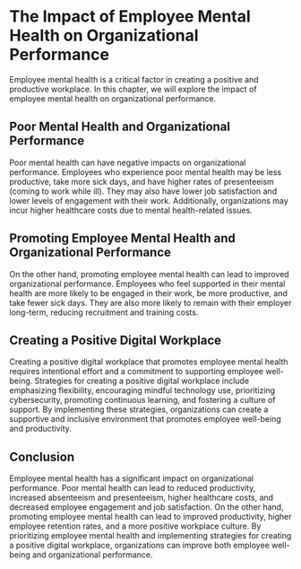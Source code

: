 # The Impact of Employee Mental Health on Organizational Performance

Employee mental health is a critical factor in creating a positive and productive workplace. In this chapter, we will explore the impact of employee mental health on organizational performance.

Poor Mental Health and Organizational Performance
-------------------------------------------------

Poor mental health can have negative impacts on organizational performance. Employees who experience poor mental health may be less productive, take more sick days, and have higher rates of presenteeism (coming to work while ill). They may also have lower job satisfaction and lower levels of engagement with their work. Additionally, organizations may incur higher healthcare costs due to mental health-related issues.

Promoting Employee Mental Health and Organizational Performance
---------------------------------------------------------------

On the other hand, promoting employee mental health can lead to improved organizational performance. Employees who feel supported in their mental health are more likely to be engaged in their work, be more productive, and take fewer sick days. They are also more likely to remain with their employer long-term, reducing recruitment and training costs.

Creating a Positive Digital Workplace
-------------------------------------

Creating a positive digital workplace that promotes employee mental health requires intentional effort and a commitment to supporting employee well-being. Strategies for creating a positive digital workplace include emphasizing flexibility, encouraging mindful technology use, prioritizing cybersecurity, promoting continuous learning, and fostering a culture of support. By implementing these strategies, organizations can create a supportive and inclusive environment that promotes employee well-being and productivity.

Conclusion
----------

Employee mental health has a significant impact on organizational performance. Poor mental health can lead to reduced productivity, increased absenteeism and presenteeism, higher healthcare costs, and decreased employee engagement and job satisfaction. On the other hand, promoting employee mental health can lead to improved productivity, higher employee retention rates, and a more positive workplace culture. By prioritizing employee mental health and implementing strategies for creating a positive digital workplace, organizations can improve both employee well-being and organizational performance.
